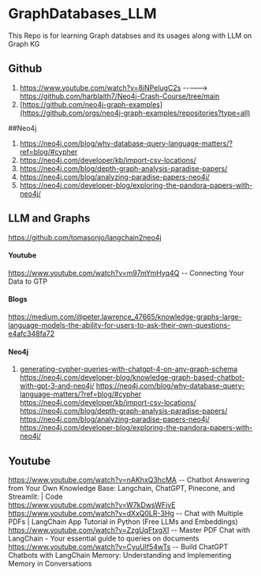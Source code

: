 # GraphDatabases_LLM
This Repo is for learning Graph databses and its usages along with LLM on Graph KG

## Github
1. https://www.youtube.com/watch?v=8jNPelugC2s        ----->   https://github.com/harblaith7/Neo4j-Crash-Course/tree/main 
2. [https://github.com/neo4j-graph-examples](https://github.com/orgs/neo4j-graph-examples/repositories?type=all)

##Neo4j
1. https://neo4j.com/blog/why-database-query-language-matters/?ref=blog/#cypher
2. https://neo4j.com/developer/kb/import-csv-locations/
3. https://neo4j.com/blog/depth-graph-analysis-paradise-papers/
4. https://neo4j.com/blog/analyzing-paradise-papers-neo4j/
5. https://neo4j.com/developer-blog/exploring-the-pandora-papers-with-neo4j/

## LLM and Graphs
https://github.com/tomasonjo/langchain2neo4j

#### Youtube
https://www.youtube.com/watch?v=m97mYmHyq4Q -- Connecting Your Data to GTP </br>

#### Blogs
https://medium.com/@peter.lawrence_47665/knowledge-graphs-large-language-models-the-ability-for-users-to-ask-their-own-questions-e4afc348fa72


#### Neo4j
1. [generating-cypher-queries-with-chatgpt-4-on-any-graph-schema](https://neo4j.com/developer-blog/generating-cypher-queries-with-chatgpt-4-on-any-graph-schema/)
https://neo4j.com/developer-blog/knowledge-graph-based-chatbot-with-gpt-3-and-neo4j/
https://neo4j.com/blog/why-database-query-language-matters/?ref=blog/#cypher
https://neo4j.com/developer/kb/import-csv-locations/
https://neo4j.com/blog/depth-graph-analysis-paradise-papers/
https://neo4j.com/blog/analyzing-paradise-papers-neo4j/
https://neo4j.com/developer-blog/exploring-the-pandora-papers-with-neo4j/




## Youtube
https://www.youtube.com/watch?v=nAKhxQ3hcMA -- Chatbot Answering from Your Own Knowledge Base: Langchain, ChatGPT, Pinecone, and Streamlit: | Code </br>
https://www.youtube.com/watch?v=W7kDwsWFjvE </br>
https://www.youtube.com/watch?v=dXxQ0LR-3Hg -- Chat with Multiple PDFs | LangChain App Tutorial in Python (Free LLMs and Embeddings) </br>
https://www.youtube.com/watch?v=ZzgUqFtxgXI -- Master PDF Chat with LangChain - Your essential guide to queries on documents </br>
https://www.youtube.com/watch?v=CyuUlf54wTs -- Build ChatGPT Chatbots with LangChain Memory: Understanding and Implementing Memory in Conversations
